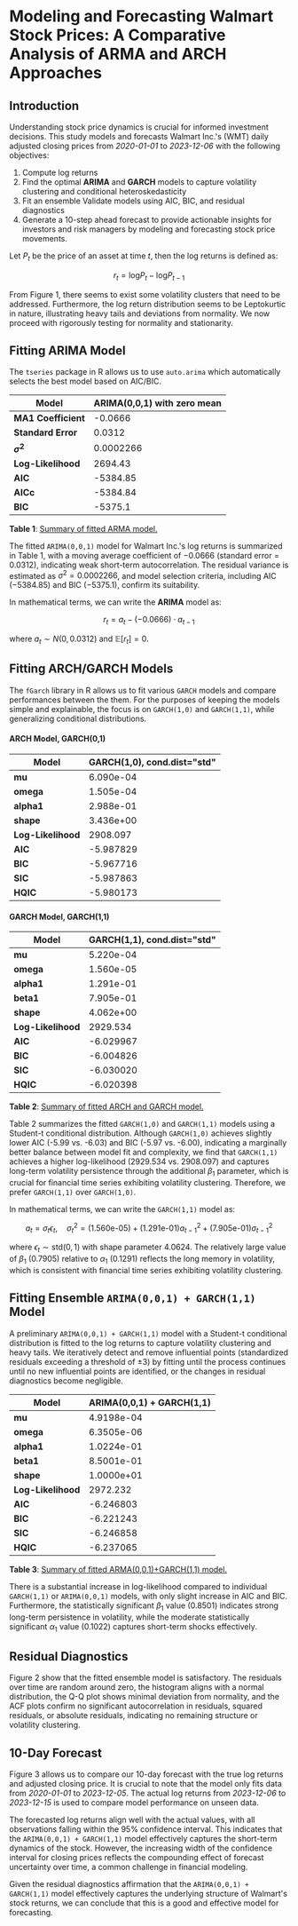 # Modeling and Forecasting Walmart Stock Prices: A Comparative Analysis of ARMA and ARCH Approaches

## Introduction

Understanding stock price dynamics is crucial for informed investment decisions. This study models and forecasts Walmart Inc.'s (WMT) daily adjusted closing prices from *2020-01-01* to *2023-12-06* with the following objectives: 

 1. Compute log returns
 2. Find the optimal **ARIMA** and **GARCH** models to capture volatility clustering and conditional heteroskedasticity
 3. Fit an ensemble Validate models using AIC, BIC, and residual diagnostics
 4. Generate a 10-step ahead forecast to provide actionable insights for investors and risk managers by modeling and forecasting stock price movements.

Let $P_t$ be the price of an asset at time $t$, then the log returns is defined as:

$$r_t = \text{log} P_t - \text{log} P_{t-1}$$

From Figure 1, there seems to exist some volatility clusters that need to be addressed. Furthermore, the log return distribution seems to be Leptokurtic in nature, illustrating heavy tails and deviations from normality. We now proceed with rigorously testing for normality and stationarity.

## Fitting ARIMA Model

The `tseries` package in R allows us to use `auto.arima` which automatically selects the best model based on AIC/BIC.

| **Model**  | **ARIMA(0,0,1) with zero mean** |
|------------|----------------------------------|
| **MA1 Coefficient** | -0.0666                 |
| **Standard Error**  | 0.0312                  |
| **$\sigma^2$**      | 0.0002266               |
| **Log-Likelihood**  | 2694.43                 |
| **AIC**             | -5384.85                |
| **AICc**            | -5384.84                |
| **BIC**             | -5375.1                 |

**Table 1**: [Summary of fitted ARMA model.](https://github.com/Stochastic1017/Walmart-Stock-Forecasting/blob/main/R/Fit_ARMA.R)

The fitted `ARIMA(0,0,1)` model for Walmart Inc.'s log returns is summarized in Table 1, with a moving average coefficient of $-0.0666$ (standard error = $0.0312$), indicating weak short-term autocorrelation. The residual variance is estimated as $\sigma^2 = 0.0002266$, and model selection criteria, including AIC ($-5384.85$) and BIC ($-5375.1$), confirm its suitability.

In mathematical terms, we can write the **ARIMA** model as:

$$r_t = a_t - (-0.0666) \cdot a_{t-1}$$

where $a_t \sim N(0, 0.0312)$ and $\mathbb{E}[r_t] = 0$.

## Fitting **ARCH/GARCH** Models

The `fGarch` library in R allows us to fit various `GARCH` models and compare performances between the them. For the purposes of keeping the models simple and explainable, the focus is on `GARCH(1,0)` and `GARCH(1,1)`, while generalizing conditional distributions.

#### ARCH Model, GARCH(0,1)
| **Model**  | **GARCH(1,0), cond.dist="std"** |
|------------|----------------------------------|
| **mu**              | 6.090e-04              |
| **omega**           | 1.505e-04              |
| **alpha1**          | 2.988e-01              |
| **shape**           | 3.436e+00              |
| **Log-Likelihood**  | 2908.097               |
| **AIC**             | -5.987829              |
| **BIC**             | -5.967716              |
| **SIC**             | -5.987863              |
| **HQIC**            | -5.980173              |

#### GARCH Model, GARCH(1,1)
| **Model**  | **GARCH(1,1), cond.dist="std"** |
|------------|----------------------------------|
| **mu**              | 5.220e-04              |
| **omega**           | 1.560e-05              |
| **alpha1**          | 1.291e-01              |
| **beta1**           | 7.905e-01              |
| **shape**           | 4.062e+00              |
| **Log-Likelihood**  | 2929.534               |
| **AIC**             | -6.029967              |
| **BIC**             | -6.004826              |
| **SIC**             | -6.030020              |
| **HQIC**            | -6.020398              |

**Table 2**: [Summary of fitted ARCH and GARCH model.](https://github.com/Stochastic1017/Walmart-Stock-Forecasting/blob/main/R/Fit_ARCH_GARCH.R)


Table 2 summarizes the fitted `GARCH(1,0)` and `GARCH(1,1)` models using a Student-t conditional distribution. Although `GARCH(1,0)` achieves slightly lower AIC (-5.99 vs. -6.03) and BIC (-5.97 vs. -6.00), indicating a marginally better balance between model fit and complexity, we find that `GARCH(1,1)` achieves a higher log-likelihood (2929.534 vs. 2908.097) and captures long-term volatility persistence through the additional $\beta_1$ parameter, which is crucial for financial time series exhibiting volatility clustering. Therefore, we prefer `GARCH(1,1)` over `GARCH(1,0)`.

In mathematical terms, we can write the `GARCH(1,1)` model as:

$$a_t = \sigma_t \epsilon_t, \quad \sigma^2_t = (\text{1.560e-05}) + (\text{1.291e-01})a^2_{t-1} + (\text{7.905e-01})\sigma^2_{t-1}$$

where $\epsilon_t \sim \text{std}(0,1)$ with shape parameter 4.0624. The relatively large value of $\beta_1$ (0.7905) relative to $\alpha_1$ (0.1291) reflects the long memory in volatility, which is consistent with financial time series exhibiting volatility clustering.

## Fitting Ensemble `ARIMA(0,0,1) + GARCH(1,1)` Model

A preliminary `ARIMA(0,0,1) + GARCH(1,1)` model with a Student-t conditional distribution is fitted to the log returns to capture volatility clustering and heavy tails. We iteratively detect and remove influential points (standardized residuals exceeding a threshold of $\pm 3$) by fitting until the process continues until no new influential points are identified, or the changes in residual diagnostics become negligible.

| **Model**  | **ARIMA(0,0,1) + GARCH(1,1)**    |
|------------|-----------------------------------|
| **mu**              | 4.9198e-04              |
| **omega**           | 6.3505e-06              |
| **alpha1**          | 1.0224e-01              |
| **beta1**           | 8.5001e-01              |
| **shape**           | 1.0000e+01              |
| **Log-Likelihood**  | 2972.232                |
| **AIC**             | -6.246803               |
| **BIC**             | -6.221243               |
| **SIC**             | -6.246858               |
| **HQIC**            | -6.237065               |

**Table 3**: [Summary of fitted ARMA(0,0,1)+GARCH(1,1) model.](https://github.com/Stochastic1017/Walmart-Stock-Forecasting/blob/main/R/Fit_ARMA_and_GARCH.R)

There is a substantial increase in log-likelihood compared to individual `GARCH(1,1)` or `ARIMA(0,0,1)` models, with only slight increase in AIC and BIC. Furthermore, the statistically significant $\beta_1$ value (0.8501) indicates strong long-term persistence in volatility, while the moderate statistically significant $\alpha_1$ value (0.1022) captures short-term shocks effectively.

## Residual Diagnostics

Figure 2 show that the fitted ensemble model is satisfactory. The residuals over time are random around zero, the histogram aligns with a normal distribution, the Q-Q plot shows minimal deviation from normality, and the ACF plots confirm no significant autocorrelation in residuals, squared residuals, or absolute residuals, indicating no remaining structure or volatility clustering.

## 10-Day Forecast

Figure 3 allows us to compare our 10-day forecast with the true log returns and adjusted closing price. It is crucial to note that the model only fits data from *2020-01-01* to *2023-12-05*. The actual log returns from *2023-12-06* to *2023-12-15* is used to compare model performance on unseen data.

The forecasted log returns align well with the actual values, with all observations falling within the 95\% confidence interval. This indicates that the `ARIMA(0,0,1) + GARCH(1,1)` model effectively captures the short-term dynamics of the stock. However, the increasing width of the confidence interval for closing prices reflects the compounding effect of forecast uncertainty over time, a common challenge in financial modeling. 

Given the residual diagnostics affirmation that the `ARIMA(0,0,1) + GARCH(1,1)` model effectively captures the underlying structure of Walmart's stock returns, we can conclude that this is a good and effective model for forecasting.
